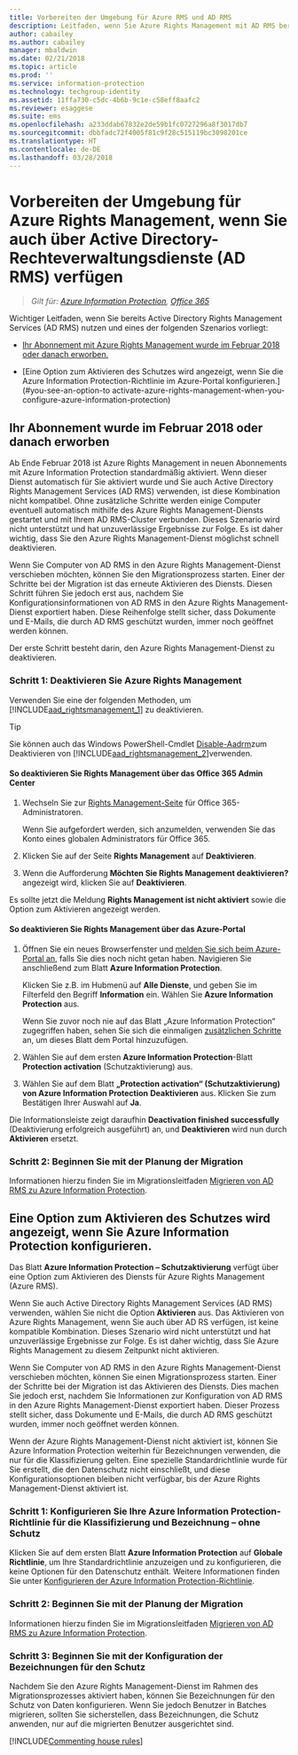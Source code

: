 ```yaml
---
title: Vorbereiten der Umgebung für Azure RMS und AD RMS
description: Leitfaden, wenn Sie Azure Rights Management mit AD RMS bereitgestellt haben
author: cabailey
ms.author: cabailey
manager: mbaldwin
ms.date: 02/21/2018
ms.topic: article
ms.prod: ''
ms.service: information-protection
ms.technology: techgroup-identity
ms.assetid: 11ffa730-c5dc-4b6b-9c1e-c58eff8aafc2
ms.reviewer: esaggese
ms.suite: ems
ms.openlocfilehash: a233ddab67832e2de59b1fc0727296a8f3017db7
ms.sourcegitcommit: dbbfadc72f4005f81c9f28c515119bc3098201ce
ms.translationtype: HT
ms.contentlocale: de-DE
ms.lasthandoff: 03/28/2018
---
```

# <a name="preparing-the-environment-for-azure-rights-management-when-you-also-have-active-directory-rights-management-services-ad-rms"></a>Vorbereiten der Umgebung für Azure Rights Management, wenn Sie auch über Active Directory-Rechteverwaltungsdienste (AD RMS) verfügen

>*Gilt für: [Azure Information Protection](https://azure.microsoft.com/pricing/details/information-protection), [Office 365](http://download.microsoft.com/download/E/C/F/ECF42E71-4EC0-48FF-AA00-577AC14D5B5C/Azure_Information_Protection_licensing_datasheet_EN-US.pdf)*

Wichtiger Leitfaden, wenn Sie bereits Active Directory Rights Management Services (AD RMS) nutzen und eines der folgenden Szenarios vorliegt:

- [Ihr Abonnement mit Azure Rights Management wurde im Februar 2018 oder danach erworben.](#your-subscription-was-purchased-during-or-after-february-2018)

- [Eine Option zum Aktivieren des Schutzes wird angezeigt, wenn Sie die Azure Information Protection-Richtlinie im Azure-Portal konfigurieren.](#you-see-an-option-to activate-azure-rights-management-when-you-configure-azure-information-protection)

## <a name="your-subscription-was-purchased-during-or-after-february-2018"></a>Ihr Abonnement wurde im Februar 2018 oder danach erworben

Ab Ende Februar 2018 ist Azure Rights Management in neuen Abonnements mit Azure Information Protection standardmäßig aktiviert. Wenn dieser Dienst automatisch für Sie aktiviert wurde und Sie auch Active Directory Rights Management Services (AD RMS) verwenden, ist diese Kombination nicht kompatibel. Ohne zusätzliche Schritte werden einige Computer eventuell automatisch mithilfe des Azure Rights Management-Diensts gestartet und mit Ihrem AD RMS-Cluster verbunden. Dieses Szenario wird nicht unterstützt und hat unzuverlässige Ergebnisse zur Folge. Es ist daher wichtig, dass Sie den Azure Rights Management-Dienst möglichst schnell deaktivieren. 

Wenn Sie Computer von AD RMS in den Azure Rights Management-Dienst verschieben möchten, können Sie den Migrationsprozess starten. Einer der Schritte bei der Migration ist das erneute Aktivieren des Diensts. Diesen Schritt führen Sie jedoch erst aus, nachdem Sie Konfigurationsinformationen von AD RMS in den Azure Rights Management-Dienst exportiert haben. Diese Reihenfolge stellt sicher, dass Dokumente und E-Mails, die durch AD RMS geschützt wurden, immer noch geöffnet werden können.

Der erste Schritt besteht darin, den Azure Rights Management-Dienst zu deaktivieren.

### <a name="step-1-deactivate-azure-rights-management"></a>Schritt 1: Deaktivieren Sie Azure Rights Management
Verwenden Sie eine der folgenden Methoden, um [!INCLUDE[aad_rightsmanagement_1](../includes/aad_rightsmanagement_1_md.md)] zu deaktivieren.

> [!TIP]
> Sie können auch das Windows PowerShell-Cmdlet [Disable-Aadrm](http://msdn.microsoft.com/library/windowsazure/dn629422.aspx)zum Deaktivieren von [!INCLUDE[aad_rightsmanagement_2](../includes/aad_rightsmanagement_2_md.md)]verwenden.

#### <a name="to-deactivate-rights-management-from-the-office-365-admin-center"></a>So deaktivieren Sie Rights Management über das Office 365 Admin Center

1. Wechseln Sie zur [Rights Management-Seite](https://account.activedirectory.windowsazure.com/RmsOnline/Manage.aspx) für Office 365-Administratoren.
    
    Wenn Sie aufgefordert werden, sich anzumelden, verwenden Sie das Konto eines globalen Administrators für Office 365.

2. Klicken Sie auf der Seite **Rights Management** auf **Deaktivieren**.

3.  Wenn die Aufforderung **Möchten Sie Rights Management deaktivieren?** angezeigt wird, klicken Sie auf **Deaktivieren**.

Es sollte jetzt die Meldung **Rights Management ist nicht aktiviert** sowie die Option zum Aktivieren angezeigt werden.

#### <a name="to-deactivate-rights-management-from-the-azure-portal"></a>So deaktivieren Sie Rights Management über das Azure-Portal

1. Öffnen Sie ein neues Browserfenster und [melden Sie sich beim Azure-Portal an](configure-policy.md#signing-in-to-the-azure-portal), falls Sie dies noch nicht getan haben. Navigieren Sie anschließend zum Blatt **Azure Information Protection**.
    
    Klicken Sie z.B. im Hubmenü auf **Alle Dienste**, und geben Sie im Filterfeld den Begriff **Information** ein. Wählen Sie **Azure Information Protection** aus.
    
    Wenn Sie zuvor noch nie auf das Blatt „Azure Information Protection“ zugegriffen haben, sehen Sie sich die einmaligen [zusätzlichen Schritte](configure-policy.md#to-access-the-azure-information-protection-blade-for-the-first-time) an, um dieses Blatt dem Portal hinzuzufügen.

2. Wählen Sie auf dem ersten **Azure Information Protection**-Blatt **Protection activation** (Schutzaktivierung) aus. 

3.  Wählen Sie auf dem Blatt **„Protection activation“ (Schutzaktivierung) von Azure Information Protection** **Deaktivieren** aus. Klicken Sie zum Bestätigen Ihrer Auswahl auf **Ja**.

Die Informationsleiste zeigt daraufhin **Deactivation finished successfully** (Deaktivierung erfolgreich ausgeführt) an, und **Deaktivieren** wird nun durch **Aktivieren** ersetzt. 

### <a name="step-2-start-planning-for-migration"></a>Schritt 2: Beginnen Sie mit der Planung der Migration

Informationen hierzu finden Sie im Migrationsleitfaden [Migrieren von AD RMS zu Azure Information Protection](../plan-design/migrate-from-ad-rms-to-azure-rms.md).

## <a name="you-see-an-option-to-activate-protection-when-you-configure-azure-information-protection"></a>Eine Option zum Aktivieren des Schutzes wird angezeigt, wenn Sie Azure Information Protection konfigurieren.

Das Blatt **Azure Information Protection – Schutzaktivierung** verfügt über eine Option zum Aktivieren des Diensts für Azure Rights Management (Azure RMS).  

Wenn Sie auch Active Directory Rights Management Services (AD RMS) verwenden, wählen Sie nicht die Option **Aktivieren** aus. Das Aktivieren von Azure Rights Management, wenn Sie auch über AD RS verfügen, ist keine kompatible Kombination. Dieses Szenario wird nicht unterstützt und hat unzuverlässige Ergebnisse zur Folge. Es ist daher wichtig, dass Sie Azure Rights Management zu diesem Zeitpunkt nicht aktivieren.  

Wenn Sie Computer von AD RMS in den Azure Rights Management-Dienst verschieben möchten, können Sie einen Migrationsprozess starten. Einer der Schritte bei der Migration ist das Aktivieren des Diensts. Dies machen Sie jedoch erst, nachdem Sie Informationen zur Konfiguration von AD RMS in den Azure Rights Management-Dienst exportiert haben. Dieser Prozess stellt sicher, dass Dokumente und E-Mails, die durch AD RMS geschützt wurden, immer noch geöffnet werden können. 

Wenn der Azure Rights Management-Dienst nicht aktiviert ist, können Sie Azure Information Protection weiterhin für Bezeichnungen verwenden, die nur für die Klassifizierung gelten. Eine spezielle Standardrichtlinie wurde für Sie erstellt, die den Datenschutz nicht einschließt, und diese Konfigurationsoptionen bleiben nicht verfügbar, bis der Azure Rights Management-Dienst aktiviert ist.

### <a name="step-1-configure-your-azure-information-protection-policy-for-classification-and-labeling---without-protection"></a>Schritt 1: Konfigurieren Sie Ihre Azure Information Protection-Richtlinie für die Klassifizierung und Bezeichnung – ohne Schutz

Klicken Sie auf dem ersten Blatt **Azure Information Protection** auf **Globale Richtlinie**, um Ihre Standardrichtlinie anzuzeigen und zu konfigurieren, die keine Optionen für den Datenschutz enthält. Weitere Informationen finden Sie unter [Konfigurieren der Azure Information Protection-Richtlinie](configure-policy.md).

### <a name="step-2-start-planning-for-migration"></a>Schritt 2: Beginnen Sie mit der Planung der Migration

Informationen hierzu finden Sie im Migrationsleitfaden [Migrieren von AD RMS zu Azure Information Protection](../plan-design/migrate-from-ad-rms-to-azure-rms.md).

### <a name="step-3-start-to-configure-labels-for-protection"></a>Schritt 3: Beginnen Sie mit der Konfiguration der Bezeichnungen für den Schutz

Nachdem Sie den Azure Rights Management-Dienst im Rahmen des Migrationsprozesses aktiviert haben, können Sie Bezeichnungen für den Schutz von Daten konfigurieren. Wenn Sie jedoch Benutzer in Batches migrieren, sollten Sie sicherstellen, dass Bezeichnungen, die Schutz anwenden, nur auf die migrierten Benutzer ausgerichtet sind.

[!INCLUDE[Commenting house rules](../includes/houserules.md)]

